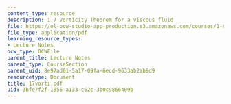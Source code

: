 ```yaml
---
content_type: resource
description: 1.7 Vorticity Theorem for a viscous fluid
file: https://ol-ocw-studio-app-production.s3.amazonaws.com/courses/1-63-advanced-fluid-dynamics-of-the-environment-fall-2002/3bfe7f2f1855a133c62c3b0c9866409b_17vorti.pdf
file_type: application/pdf
learning_resource_types:
- Lecture Notes
ocw_type: OCWFile
parent_title: Lecture Notes
parent_type: CourseSection
parent_uid: 8e97ad61-5a17-09fa-6ecd-9633ab2ab9d9
resourcetype: Document
title: 17vorti.pdf
uid: 3bfe7f2f-1855-a133-c62c-3b0c9866409b
---
```

